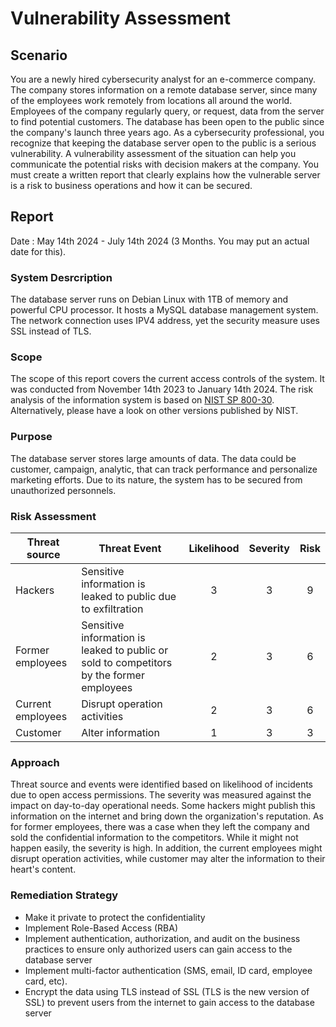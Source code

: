 # Vulnerability Assessment 

## Scenario

You are a newly hired cybersecurity analyst for an e-commerce company. The company stores information on a remote database server, since many of the employees work remotely from locations all around the world. 
Employees of the company regularly query, or request, data from the server to find potential customers. The database has been open to the public since the company's launch three years ago. 
As a cybersecurity professional, you recognize that keeping the database server open to the public is a serious vulnerability.
A vulnerability assessment of the situation can help you communicate the potential risks with decision makers at the company. You must create a written report that clearly explains how the vulnerable server is a risk to business operations and how it can be secured.

## Report 

Date : May 14th 2024 - July 14th 2024 (3 Months. You may put an actual date for this).

### System Desrcription
The database server runs on Debian Linux with 1TB of memory and powerful CPU processor. It hosts a MySQL database management system. The network connection uses IPV4 address, yet the security measure uses SSL instead of TLS.   

### Scope
The scope of this report covers the current access controls of the system. It was conducted from November 14th 2023 to January 14th 2024. The risk analysis of the information system is based on [NIST SP 800-30](https://csrc.nist.gov/pubs/sp/800/30/r1/final). Alternatively, please have a look on other versions published by NIST. 

### Purpose
The database server stores large amounts of data. The data could be customer, campaign, analytic, that can track performance and personalize marketing efforts. Due to its nature, the system has to be secured from unauthorized personnels.

### Risk Assessment
| Threat source | Threat Event | Likelihood | Severity | Risk |
| --- | --- | :---: | :---: | :---: | 
| Hackers | Sensitive information is leaked to public due to exfiltration | 3 | 3 | 9|
| Former employees | Sensitive information is leaked to public or sold to competitors by the former employees | 2 | 3 | 6 |
| Current employees | Disrupt operation activities | 2 | 3 | 6 |
| Customer | Alter information | 1 | 3 | 3| 

### Approach 
Threat source and events were identified based on likelihood of incidents due to open access permissions. The severity was measured against the impact on day-to-day operational needs. Some hackers might publish this information on the internet and bring down the organization's reputation. As for former employees, there was a case when they left the company and sold the confidential information to the competitors. While it might not happen easily, the severity is high. In addition, the current employees might disrupt operation activities, while customer may alter the information to their heart's content. 


### Remediation Strategy
* Make it private to protect the confidentiality
* Implement Role-Based Access (RBA)
* Implement authentication, authorization, and audit on the business practices to ensure only authorized users can gain access to the database server
* Implement multi-factor authentication (SMS, email, ID card, employee card, etc).
* Encrypt the data using TLS instead of SSL (TLS is the new version of SSL) to prevent users from the internet to gain access to the database server
